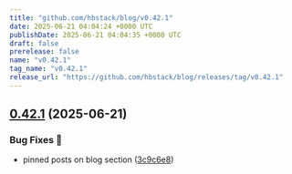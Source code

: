 ```yaml
---
title: "github.com/hbstack/blog/v0.42.1"
date: 2025-06-21 04:04:24 +0000 UTC
publishDate: 2025-06-21 04:04:35 +0000 UTC
draft: false
prerelease: false
name: "v0.42.1"
tag_name: "v0.42.1"
release_url: "https://github.com/hbstack/blog/releases/tag/v0.42.1"
---
```


## [0.42.1](https://github.com/hbstack/blog/compare/v0.42.0...v0.42.1) (2025-06-21)


### Bug Fixes 🐞

* pinned posts on blog section ([3c9c6e8](https://github.com/hbstack/blog/commit/3c9c6e87799d02901b13c88c8d1d414963ed6443))
